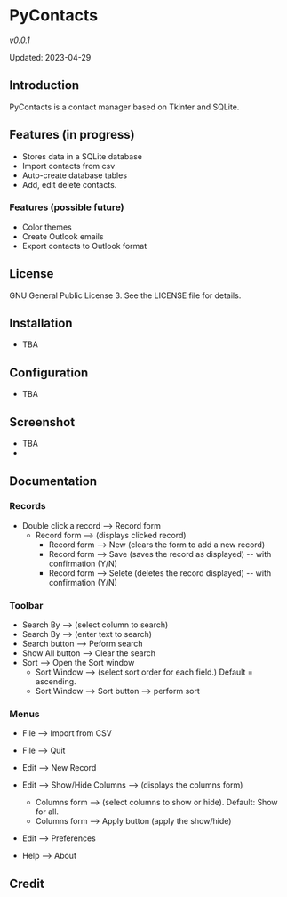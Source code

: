 # PyContacts
*v0.0.1*

Updated: 2023-04-29

## Introduction
PyContacts is a contact manager based on Tkinter and SQLite.

## Features (in progress)
- Stores data in a SQLite database
- Import contacts from csv
- Auto-create database tables
- Add, edit delete contacts.

### Features (possible future)
- Color themes
- Create Outlook emails
- Export contacts to Outlook format

## License
GNU General Public License 3. See the LICENSE file for details.

## Installation
- TBA

## Configuration
- TBA
 
## Screenshot
- TBA
- 
## Documentation

### Records
- Double click a record --> Record form  
    - Record form --> (displays clicked record)  
        - Record form --> New (clears the form to add a new record)  
        - Record form --> Save (saves the record as displayed) -- with confirmation (Y/N)  
        - Record form --> Selete (deletes the record displayed) -- with confirmation (Y/N)  

### Toolbar
- Search By --> (select column to search)
- Search By --> (enter text to search)
- Search button --> Peform search
- Show All button --> Clear the search
- Sort --> Open the Sort window
    - Sort Window --> (select sort order for each field.) Default = ascending.
    - Sort Window --> Sort button --> perform sort

### Menus
- File --> Import from CSV
- File --> Quit

- Edit --> New Record
- Edit --> Show/Hide Columns --> (displays the columns form)
    - Columns form --> (select columns to show or hide). Default:  Show for all.
    - Columns form --> Apply button (apply the show/hide)

- Edit --> Preferences
- Help --> About

## Credit
